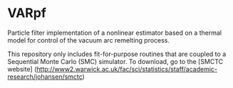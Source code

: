 # VARpf
Particle filter implementation of a nonlinear estimator based on a thermal model for control of the vacuum arc remelting process.

This repository only includes fit-for-purpose routines that are coupled to a Sequential Monte Carlo (SMC) simulator. To download, go to the [SMCTC website] (http://www2.warwick.ac.uk/fac/sci/statistics/staff/academic-research/johansen/smctc)
